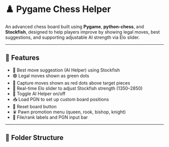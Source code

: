 # ♟️ Pygame Chess Helper

An advanced chess board built using **Pygame**, **python-chess**, and **Stockfish**, designed to help players improve by showing legal moves, best suggestions, and supporting adjustable AI strength via Elo slider.

---

## 🚀 Features

- 🎯 Best move suggestion (AI Helper) using Stockfish
- 🟢 Legal moves shown as green dots
- 🔴 Capture moves shown as red dots above target pieces
- 🔁 Real-time Elo slider to adjust Stockfish strength (1350–2850)
- 🧠 Toggle AI Helper on/off
- 📥 Load PGN to set up custom board positions
- 🔄 Reset board button
- ♛ Pawn promotion menu (queen, rook, bishop, knight)
- 📍 File/rank labels and PGN input bar

---

## 📂 Folder Structure

